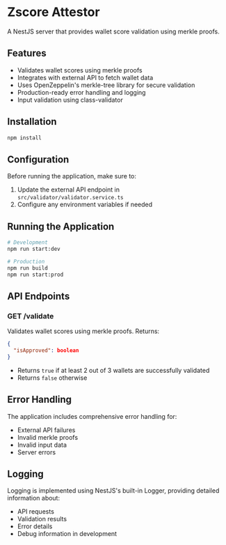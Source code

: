# Zscore Attestor

A NestJS server that provides wallet score validation using merkle proofs.

## Features

- Validates wallet scores using merkle proofs
- Integrates with external API to fetch wallet data
- Uses OpenZeppelin's merkle-tree library for secure validation
- Production-ready error handling and logging
- Input validation using class-validator

## Installation

```bash
npm install
```

## Configuration

Before running the application, make sure to:

1. Update the external API endpoint in `src/validator/validator.service.ts`
2. Configure any environment variables if needed

## Running the Application

```bash
# Development
npm run start:dev

# Production
npm run build
npm run start:prod
```

## API Endpoints

### GET /validate

Validates wallet scores using merkle proofs. Returns:

```json
{
  "isApproved": boolean
}
```

- Returns `true` if at least 2 out of 3 wallets are successfully validated
- Returns `false` otherwise

## Error Handling

The application includes comprehensive error handling for:
- External API failures
- Invalid merkle proofs
- Invalid input data
- Server errors

## Logging

Logging is implemented using NestJS's built-in Logger, providing detailed information about:
- API requests
- Validation results
- Error details
- Debug information in development
